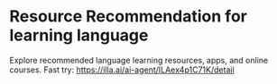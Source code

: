 # Resource Recommendation for learning language
Explore recommended language learning resources, apps, and online courses.
Fast try: https://illa.ai/ai-agent/ILAex4p1C71K/detail
